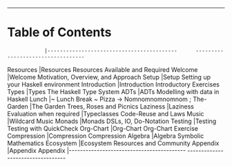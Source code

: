 ----

# Table of Contents

<div id="toc" class="important">

<!-- Note: This is a special file that determines the order of the chapters                  -->
<!--       The lefthand column refers to the filename of the chapter in 'resources/markdown' -->
<!--       This column is removed before the markdown is processed for the table of contents -->
<!--       ';' is a comment                                                                  -->

                |------------------------------------------      ----------------------------------
Resources       |[Resources](#required-resources)                Resources Available and Required
Welcome         |[Welcome](#welcome)                             Motivation, Overview, and Approach
Setup           |[Setup](#setup)                                 Setting up your Haskell environment
Introduction    |[Introduction](#introduction)                   Introductory Exercises
Types           |[Types](#types)                                 The Haskell Type System
ADTs            |[ADTs](#adts-algebraic-data-types)              Modelling with data in Haskell
Lunch           |[~ Lunch Break ~](#lunch-break)                 Pizza -> Nomnomnomnomnom
; The-Garden    |[The Garden](#the-garden)                       Trees, Roses and Picnics
Laziness        |[Laziness](#laziness)                           Evaluation when required
                |[Typeclasses](#typeclasses)                     Code-Reuse and Laws
Music           |[Wildcard](#music)                              Music
Monads          |[Monads](#monads)                               DSLs, IO, Do-Notation
Testing         |[Testing](#testing)                             Testing with QuickCheck
Org-Chart       |[Org-Chart](#org-chart)                         Org-Chart Exercise
Compression     |[Compression](#compression)                     Compression
Algebra         |[Algebra](#symbolic-differentiation)            Symbolic Mathematics
Ecosystem       |[Ecosystem](#ecosystem)                         Resources and Community
Appendix        |[Appendix](#appendix)                           Appendix
                |------------------------------------------      ----------------------------------

</div>
